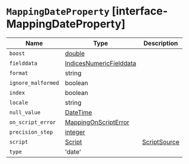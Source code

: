# `MappingDateProperty` [interface-MappingDateProperty]

| Name | Type | Description |
| - | - | - |
| `boost` | [double](./double.md) | &nbsp; |
| `fielddata` | [IndicesNumericFielddata](./IndicesNumericFielddata.md) | &nbsp; |
| `format` | string | &nbsp; |
| `ignore_malformed` | boolean | &nbsp; |
| `index` | boolean | &nbsp; |
| `locale` | string | &nbsp; |
| `null_value` | [DateTime](./DateTime.md) | &nbsp; |
| `on_script_error` | [MappingOnScriptError](./MappingOnScriptError.md) | &nbsp; |
| `precision_step` | [integer](./integer.md) | &nbsp; |
| `script` | [Script](./Script.md) | [ScriptSource](./ScriptSource.md) | &nbsp; |
| `type` | 'date' | &nbsp; |
